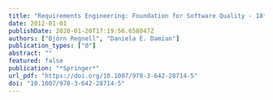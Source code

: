 ```yaml
---
title: "Requirements Engineering: Foundation for Software Quality - 18th International Working Conference, REFSQ 2012, Essen, Germany, March 19-22, 2012. Proceedings"
date: 2012-01-01
publishDate: 2020-01-20T17:19:56.658047Z
authors: ["Björn Regnell", "Daniela E. Damian"]
publication_types: ["0"]
abstract: ""
featured: false
publication: "*Springer*"
url_pdf: "https://doi.org/10.1007/978-3-642-28714-5"
doi: "10.1007/978-3-642-28714-5"
---
```



